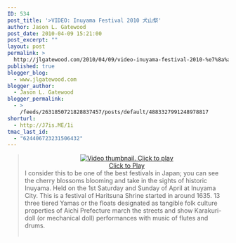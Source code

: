 ```yaml
---
ID: 534
post_title: '>VIDEO: Inuyama Festival 2010 犬山祭'
author: Jason L. Gatewood
post_date: 2010-04-09 15:21:00
post_excerpt: ""
layout: post
permalink: >
  http://jlgatewood.com/2010/04/09/video-inuyama-festival-2010-%e7%8a%ac%e5%b1%b1%e7%a5%ad/
published: true
blogger_blog:
  - www.jlgatewood.com
blogger_author:
  - Jason L. Gatewood
blogger_permalink:
  - >
    /feeds/2631850721828837457/posts/default/4883327991248978817
shorturl:
  - http://J7is.ME/1i
tmac_last_id:
  - "624406723231506432"
---
```

><center>																									<div>					<a rel="enclosure" href="http://blip.tv/file/get/StarrWulfe-P1000902895.MOV"><img title="Click to Play" alt="Video thumbnail. Click to play" src="http://www.jlgatewood.com/wp-content/uploads/2010/10/StarrWulfe-P1000902895.MOV.jpg" border="0" /></a>					<br />					<a rel="enclosure" href="http://blip.tv/file/get/StarrWulfe-P1000902895.MOV">Click to Play</a>					</div>										</center><div>I consider this to be one of the best festivals in Japan; you can see the cherry blossoms blooming and take in the sights of historic Inuyama. Held on the 1st Saturday and Sunday of April at Inuyama City. This is a festival of Haritsuna Shrine started in around 1635. 13 three tiered Yamas or the floats designated as tangible folk culture properties of Aichi Prefecture march the streets and show Karakuri-doll (or mechanical doll) performances with music of flutes and drums.</div><br />